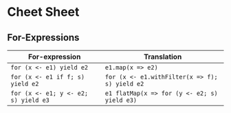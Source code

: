# Cheet Sheet

## For-Expressions

| For-expression | Translation |
|----------------|-------------|
| `for (x <- e1) yield e2` | `e1.map(x => e2)` |
| `for (x <- e1 if f; s) yield e2` | `for (x <- e1.withFilter(x => f); s) yield e2` |
| `for (x <- e1; y <- e2; s) yield e3` | `e1 flatMap(x => for (y <- e2; s) yield e3)` |
